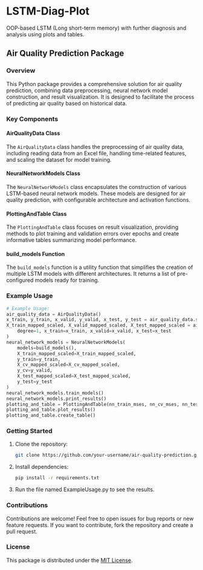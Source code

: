 # LSTM-Diag-Plot
OOP-based LSTM (Long short-term memory) with further diagnosis and analysis using plots and tables.


## Air Quality Prediction Package

### Overview

This Python package provides a comprehensive solution for air quality prediction, combining data preprocessing, neural network model construction, and result visualization. It is designed to facilitate the process of predicting air quality based on historical data.

### Key Components

#### AirQualityData Class

The `AirQualityData` class handles the preprocessing of air quality data, including reading data from an Excel file, handling time-related features, and scaling the dataset for model training.

#### NeuralNetworkModels Class

The `NeuralNetworkModels` class encapsulates the construction of various LSTM-based neural network models. These models are designed for air quality prediction, with configurable architecture and activation functions.

#### PlottingAndTable Class

The `PlottingAndTable` class focuses on result visualization, providing methods to plot training and validation errors over epochs and create informative tables summarizing model performance.

#### build_models Function

The `build_models` function is a utility function that simplifies the creation of multiple LSTM models with different architectures. It returns a list of pre-configured models ready for training.

### Example Usage

```python
# Example Usage:
air_quality_data = AirQualityData()
x_train, y_train, x_valid, y_valid, x_test, y_test = air_quality_data.split_data()
X_train_mapped_scaled, X_valid_mapped_scaled, X_test_mapped_scaled = air_quality_data.create_polynomial_features(
    degree=1, x_train=x_train, x_valid=x_valid, x_test=x_test
)
neural_network_models = NeuralNetworkModels(
    models=build_models(),
    X_train_mapped_scaled=X_train_mapped_scaled,
    y_train=y_train,
    X_cv_mapped_scaled=X_cv_mapped_scaled,
    y_cv=y_valid,
    X_test_mapped_scaled=X_test_mapped_scaled,
    y_test=y_test
)
neural_network_models.train_models()
neural_network_models.print_results()
plotting_and_table = PlottingAndTable(nn_train_mses, nn_cv_mses, nn_test_mses, nn_train_times)
plotting_and_table.plot_results()
plotting_and_table.create_table()
```

### Getting Started

1. Clone the repository:

    ```bash
    git clone https://github.com/your-username/air-quality-prediction.git
    ```

2. Install dependencies:

    ```bash
    pip install -r requirements.txt
    ```

3. Run the file named ExampleUsage.py to see the results.

### Contributions

Contributions are welcome! Feel free to open issues for bug reports or new feature requests. If you want to contribute, fork the repository and create a pull request.

### License

This package is distributed under the [MIT License](LICENSE).
